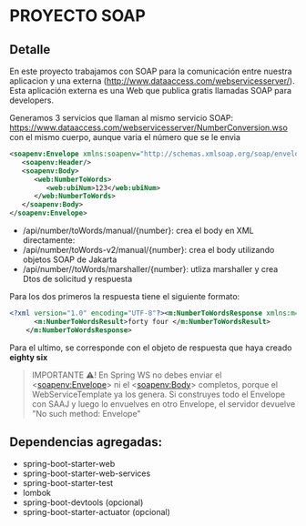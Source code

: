 # PROYECTO SOAP

## Detalle
En este proyecto trabajamos con SOAP para la comunicación entre nuestra aplicacion y una externa (http://www.dataaccess.com/webservicesserver/).
Esta aplicación externa es una Web que publica gratis llamadas SOAP para developers.

Generamos 3 servicios que llaman al mismo servicio SOAP: https://www.dataaccess.com/webservicesserver/NumberConversion.wso
con el mismo cuerpo, aunque varia el número que se le envia
````XML
<soapenv:Envelope xmlns:soapenv="http://schemas.xmlsoap.org/soap/envelope/" xmlns:web="http://www.dataaccess.com/webservicesserver/">
   <soapenv:Header/>
   <soapenv:Body>
      <web:NumberToWords>
         <web:ubiNum>123</web:ubiNum>
      </web:NumberToWords>
   </soapenv:Body>
</soapenv:Envelope>
````

- /api/number/toWords/manual/{number}: crea el body en XML directamente:
- /api/number/toWords-v2/manual/{number}: crea el body utilizando objetos SOAP de Jakarta
- /api/number//toWords/marshaller/{number}: utliza marshaller y crea Dtos de solicitud y respuesta

Para los dos primeros la respuesta tiene el siguiente formato:
````XML
<?xml version="1.0" encoding="UTF-8"?><m:NumberToWordsResponse xmlns:m="http://www.dataaccess.com/webservicesserver/">
      <m:NumberToWordsResult>forty four </m:NumberToWordsResult>
    </m:NumberToWordsResponse>
````

Para el ultimo, se corresponde con el objeto de respuesta que haya creado  
**eighty six**

> IMPORTANTE ⚠️!  En Spring WS no debes enviar el <<soapenv:Envelope>> ni el <<soapenv:Body>> completos, porque el WebServiceTemplate ya los genera. Si construyes todo el Envelope con SAAJ y luego lo envuelves en otro Envelope, el servidor devuelve "No such method: Envelope"


## Dependencias agregadas:
- spring-boot-starter-web
- spring-boot-starter-web-services
- spring-boot-starter-test
- lombok
- spring-boot-devtools (opcional)
- spring-boot-starter-actuator (opcional)